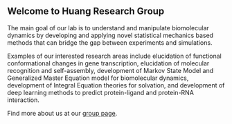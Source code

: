 ## Welcome to Huang Research Group

<!--
**Here are some ideas to get you started:**
🙋‍♀️ A short introduction - what is your organization all about?
🌈 Contribution guidelines - how can the community get involved?
👩‍💻 Useful resources - where can the community find your docs? Is there anything else the community should know?
🍿 Fun facts - what does your team eat for breakfast?
🧙 Remember, you can do mighty things with the power of [Markdown](https://guides.github.com/features/mastering-markdown/)
-->

The main goal of our lab is to understand and manipulate biomolecular dynamics by developing and applying novel statistical mechanics based methods that can bridge the gap between experiments and simulations.

Examples of our interested research areas include elucidation of functional conformational changes in gene transcription, elucidation of molecular recognition and self-assembly, development of Markov State Model and Generalized Master Equation model for biomolecular dynamics, development of Integral Equation theories for solvation, and development of deep learning methods to predict protein-ligand and protein-RNA interaction.

Find more about us at our [group page](https://huang.chem.wisc.edu/).
